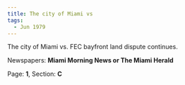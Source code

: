 ```yaml
---  
title: The city of Miami vs  
tags:  
  - Jun 1979  
---  
```

  
The city of Miami vs. FEC bayfront land dispute continues.  
  
Newspapers: **Miami Morning News or The Miami Herald**  
  
Page: **1**, Section: **C** 
